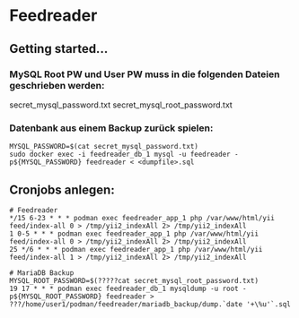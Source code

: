 # Feedreader

## Getting started...

### MySQL Root PW und User PW muss in die folgenden Dateien geschrieben werden:
secret_mysql_password.txt
secret_mysql_root_password.txt

### Datenbank aus einem Backup zurück spielen:
```
MYSQL_PASSWORD=$(cat secret_mysql_password.txt)
sudo docker exec -i feedreader_db_1 mysql -u feedreader -p${MYSQL_PASSWORD} feedreader < <dumpfile>.sql
```

## Cronjobs anlegen:

```
# Feedreader
*/15 6-23 * * * podman exec feedreader_app_1 php /var/www/html/yii feed/index-all 0 > /tmp/yii2_indexAll 2> /tmp/yii2_indexAll
1 0-5 * * * podman exec feedreader_app_1 php /var/www/html/yii feed/index-all 0 > /tmp/yii2_indexAll 2> /tmp/yii2_indexAll
25 */6 * * * podman exec feedreader_app_1 php /var/www/html/yii feed/index-all 1 > /tmp/yii2_indexAll 2> /tmp/yii2_indexAll

# MariaDB Backup
MYSQL_ROOT_PASSWORD=$(?????cat secret_mysql_root_password.txt)
19 17 * * * podman exec feedreader_db_1 mysqldump -u root -p${MYSQL_ROOT_PASSWORD} feedreader > ???/home/user1/podman/feedreader/mariadb_backup/dump.`date '+\%u'`.sql
```
